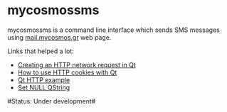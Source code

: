 mycosmossms
===========

mycosmossms is a command line interface which sends SMS messages using [mail.mycosmos.gr](http://mail.mycosmos.gr/mycosmos/login.aspx) web page.

Links that helped a lot:

* [Creating an HTTP network request in Qt](http://www.developer.nokia.com/Community/Wiki/Creating_an_HTTP_network_request_in_Qt)
* [How to use HTTP cookies with Qt](http://www.developer.nokia.com/Community/Wiki/How_to_use_http_cookies_with_Qt)
* [Qt HTTP example](http://qt-project.org/doc/qt-4.8/network-http.html)
* [Set NULL QString](http://qt-project.org/forums/viewthread/8648)

#Status: Under development#
